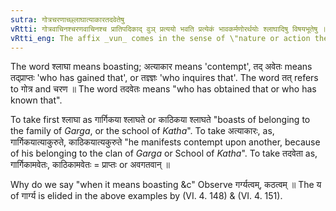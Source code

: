 ```yaml
---
sutra: गोत्रचरणाच्छ्लाघात्याकारतदवेतेषु
vRtti: गोत्रवाचिनश्चरणवाचिनश्च प्रातिपदिकाद् वुञ् प्रत्ययो भवति प्रत्येकं भावकर्मणोरर्थयोः श्लाघादिषु विषयभूतेषु ॥
vRtti_eng: The affix _vun_ comes in the sense of \"nature or action thereof\" after a family-name (_Gotra_), and after the Name of a Vedic School, when one boasts thereby, or manifests his contempt thereby, or when it means one who has attained that (or has come for an inspection or inquiring thereof).
---
```

The word श्लाघा means boasting; अत्याकार means 'contempt', तद् अवेतः means तद्प्राप्तः 'who has gained that', or तज्ञ्ज्ञः 'who inquires that'. The word तत् refers to गोत्र and चरण ॥ The word तदवेतः means "who has obtained that or who has known that".

To take first श्लाघा as गार्गिकया श्लाघते or काठिकया श्लाघते "boasts of belonging to the family of _Garga_, or the school of _Katha_". To take अत्याकारः, as, गार्गिकयात्याकुरुते, काठिकयात्यकुरुते "he manifests contempt upon another, because of his belonging to the clan of _Garga_ or School of _Katha_". To take तदवेता as, गार्गिकामवेतः, काठिकामवेतः = प्राप्तः or अवगतवान् ॥

Why do we say "when it means boasting &c" Observe गर्ग्यत्वम्, कठत्वम् ॥ The य of गार्ग्य is elided in the above examples by (VI. 4. 148) & (VI. 4. 151).
